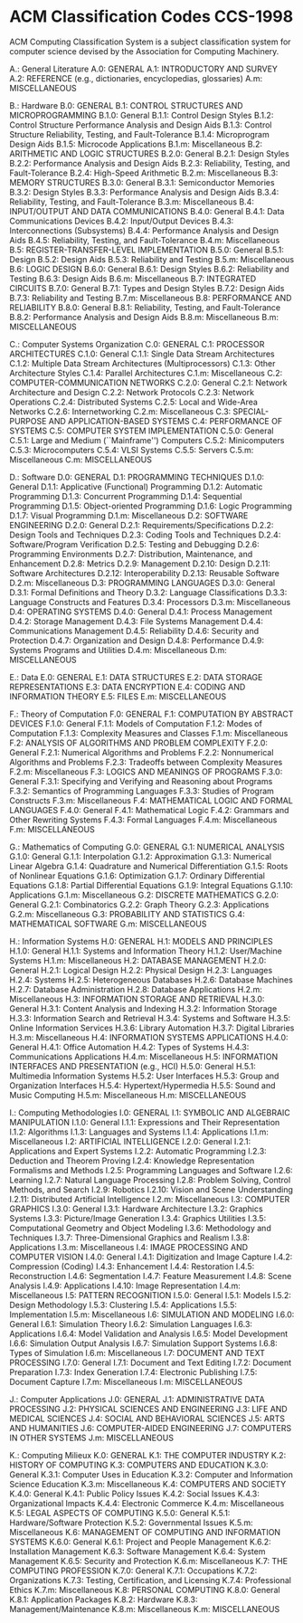 # ACM Classification Codes CCS-1998

ACM Computing Classification System is a subject classification system for 
computer science devised by the Association for Computing Machinery.


A.: General Literature
A.0: GENERAL
A.1: INTRODUCTORY AND SURVEY
A.2: REFERENCE (e.g., dictionaries, encyclopedias, glossaries)
A.m: MISCELLANEOUS

B.: Hardware
B.0: GENERAL
B.1: CONTROL STRUCTURES AND MICROPROGRAMMING
B.1.0: General
B.1.1: Control Design Styles
B.1.2: Control Structure Performance Analysis and Design Aids
B.1.3: Control Structure Reliability, Testing, and Fault-Tolerance
B.1.4: Microprogram Design Aids
B.1.5: Microcode Applications
B.1.m: Miscellaneous
B.2: ARITHMETIC AND LOGIC STRUCTURES
B.2.0: General
B.2.1: Design Styles
B.2.2: Performance Analysis and Design Aids
B.2.3: Reliability, Testing, and Fault-Tolerance
B.2.4: High-Speed Arithmetic
B.2.m: Miscellaneous
B.3: MEMORY STRUCTURES
B.3.0: General
B.3.1: Semiconductor Memories
B.3.2: Design Styles
B.3.3: Performance Analysis and Design Aids
B.3.4: Reliability, Testing, and Fault-Tolerance
B.3.m: Miscellaneous
B.4: INPUT/OUTPUT AND DATA COMMUNICATIONS
B.4.0: General
B.4.1: Data Communications Devices
B.4.2: Input/Output Devices
B.4.3: Interconnections (Subsystems)
B.4.4: Performance Analysis and Design Aids
B.4.5: Reliability, Testing, and Fault-Tolerance
B.4.m: Miscellaneous
B.5: REGISTER-TRANSFER-LEVEL IMPLEMENTATION
B.5.0: General
B.5.1: Design
B.5.2: Design Aids
B.5.3: Reliability and Testing
B.5.m: Miscellaneous
B.6: LOGIC DESIGN
B.6.0: General
B.6.1: Design Styles
B.6.2: Reliability and Testing
B.6.3: Design Aids
B.6.m: Miscellaneous
B.7: INTEGRATED CIRCUITS
B.7.0: General
B.7.1: Types and Design Styles
B.7.2: Design Aids
B.7.3: Reliability and Testing
B.7.m: Miscellaneous
B.8: PERFORMANCE AND RELIABILITY
B.8.0: General
B.8.1: Reliability, Testing, and Fault-Tolerance
B.8.2: Performance Analysis and Design Aids
B.8.m: Miscellaneous
B.m: MISCELLANEOUS

C.: Computer Systems Organization
C.0: GENERAL
C.1: PROCESSOR ARCHITECTURES
C.1.0: General
C.1.1: Single Data Stream Architectures
C.1.2: Multiple Data Stream Architectures (Multiprocessors)
C.1.3: Other Architecture Styles
C.1.4: Parallel Architectures
C.1.m: Miscellaneous
C.2: COMPUTER-COMMUNICATION NETWORKS
C.2.0: General
C.2.1: Network Architecture and Design
C.2.2: Network Protocols
C.2.3: Network Operations
C.2.4: Distributed Systems
C.2.5: Local and Wide-Area Networks
C.2.6: Internetworking
C.2.m: Miscellaneous
C.3: SPECIAL-PURPOSE AND APPLICATION-BASED SYSTEMS
C.4: PERFORMANCE OF SYSTEMS
C.5: COMPUTER SYSTEM IMPLEMENTATION
C.5.0: General
C.5.1: Large and Medium (``Mainframe'') Computers
C.5.2: Minicomputers
C.5.3: Microcomputers
C.5.4: VLSI Systems
C.5.5: Servers
C.5.m: Miscellaneous
C.m: MISCELLANEOUS

D.: Software
D.0: GENERAL
D.1: PROGRAMMING TECHNIQUES
D.1.0: General
D.1.1: Applicative (Functional) Programming
D.1.2: Automatic Programming
D.1.3: Concurrent Programming
D.1.4: Sequential Programming
D.1.5: Object-oriented Programming
D.1.6: Logic Programming
D.1.7: Visual Programming
D.1.m: Miscellaneous
D.2: SOFTWARE ENGINEERING
D.2.0: General
D.2.1: Requirements/Specifications
D.2.2: Design Tools and Techniques
D.2.3: Coding Tools and Techniques
D.2.4: Software/Program Verification
D.2.5: Testing and Debugging
D.2.6: Programming Environments
D.2.7: Distribution, Maintenance, and Enhancement
D.2.8: Metrics
D.2.9: Management
D.2.10: Design
D.2.11: Software Architectures
D.2.12: Interoperability
D.2.13: Reusable Software
D.2.m: Miscellaneous
D.3: PROGRAMMING LANGUAGES
D.3.0: General
D.3.1: Formal Definitions and Theory
D.3.2: Language Classifications
D.3.3: Language Constructs and Features
D.3.4: Processors
D.3.m: Miscellaneous
D.4: OPERATING SYSTEMS
D.4.0: General
D.4.1: Process Management
D.4.2: Storage Management
D.4.3: File Systems Management
D.4.4: Communications Management
D.4.5: Reliability
D.4.6: Security and Protection
D.4.7: Organization and Design
D.4.8: Performance
D.4.9: Systems Programs and Utilities
D.4.m: Miscellaneous
D.m: MISCELLANEOUS

E.: Data
E.0: GENERAL
E.1: DATA STRUCTURES
E.2: DATA STORAGE REPRESENTATIONS
E.3: DATA ENCRYPTION
E.4: CODING AND INFORMATION THEORY
E.5: FILES
E.m: MISCELLANEOUS

F.: Theory of Computation
F.0: GENERAL
F.1: COMPUTATION BY ABSTRACT DEVICES
F.1.0: General
F.1.1: Models of Computation
F.1.2: Modes of Computation
F.1.3: Complexity Measures and Classes
F.1.m: Miscellaneous
F.2: ANALYSIS OF ALGORITHMS AND PROBLEM COMPLEXITY
F.2.0: General
F.2.1: Numerical Algorithms and Problems
F.2.2: Nonnumerical Algorithms and Problems
F.2.3: Tradeoffs between Complexity Measures
F.2.m: Miscellaneous
F.3: LOGICS AND MEANINGS OF PROGRAMS
F.3.0: General
F.3.1: Specifying and Verifying and Reasoning about Programs
F.3.2: Semantics of Programming Languages
F.3.3: Studies of Program Constructs
F.3.m: Miscellaneous
F.4: MATHEMATICAL LOGIC AND FORMAL LANGUAGES
F.4.0: General
F.4.1: Mathematical Logic
F.4.2: Grammars and Other Rewriting Systems
F.4.3: Formal Languages
F.4.m: Miscellaneous
F.m: MISCELLANEOUS

G.: Mathematics of Computing
G.0: GENERAL
G.1: NUMERICAL ANALYSIS
G.1.0: General
G.1.1: Interpolation
G.1.2: Approximation
G.1.3: Numerical Linear Algebra
G.1.4: Quadrature and Numerical Differentiation
G.1.5: Roots of Nonlinear Equations
G.1.6: Optimization
G.1.7: Ordinary Differential Equations
G.1.8: Partial Differential Equations
G.1.9: Integral Equations
G.1.10: Applications
G.1.m: Miscellaneous
G.2: DISCRETE MATHEMATICS
G.2.0: General
G.2.1: Combinatorics
G.2.2: Graph Theory
G.2.3: Applications
G.2.m: Miscellaneous
G.3: PROBABILITY AND STATISTICS
G.4: MATHEMATICAL SOFTWARE
G.m: MISCELLANEOUS

H.: Information Systems
H.0: GENERAL
H.1: MODELS AND PRINCIPLES
H.1.0: General
H.1.1: Systems and Information Theory
H.1.2: User/Machine Systems
H.1.m: Miscellaneous
H.2: DATABASE MANAGEMENT
H.2.0: General
H.2.1: Logical Design
H.2.2: Physical Design
H.2.3: Languages
H.2.4: Systems
H.2.5: Heterogeneous Databases
H.2.6: Database Machines
H.2.7: Database Administration
H.2.8: Database Applications
H.2.m: Miscellaneous
H.3: INFORMATION STORAGE AND RETRIEVAL
H.3.0: General
H.3.1: Content Analysis and Indexing
H.3.2: Information Storage
H.3.3: Information Search and Retrieval
H.3.4: Systems and Software
H.3.5: Online Information Services
H.3.6: Library Automation
H.3.7: Digital Libraries
H.3.m: Miscellaneous
H.4: INFORMATION SYSTEMS APPLICATIONS
H.4.0: General
H.4.1: Office Automation
H.4.2: Types of Systems
H.4.3: Communications Applications
H.4.m: Miscellaneous
H.5: INFORMATION INTERFACES AND PRESENTATION (e.g., HCI)
H.5.0: General
H.5.1: Multimedia Information Systems
H.5.2: User Interfaces
H.5.3: Group and Organization Interfaces
H.5.4: Hypertext/Hypermedia
H.5.5: Sound and Music Computing
H.5.m: Miscellaneous
H.m: MISCELLANEOUS

I.: Computing Methodologies
I.0: GENERAL
I.1: SYMBOLIC AND ALGEBRAIC MANIPULATION
I.1.0: General
I.1.1: Expressions and Their Representation
I.1.2: Algorithms
I.1.3: Languages and Systems
I.1.4: Applications
I.1.m: Miscellaneous
I.2: ARTIFICIAL INTELLIGENCE
I.2.0: General
I.2.1: Applications and Expert Systems
I.2.2: Automatic Programming
I.2.3: Deduction and Theorem Proving
I.2.4: Knowledge Representation Formalisms and Methods
I.2.5: Programming Languages and Software
I.2.6: Learning
I.2.7: Natural Language Processing
I.2.8: Problem Solving, Control Methods, and Search
I.2.9: Robotics
I.2.10: Vision and Scene Understanding
I.2.11: Distributed Artificial Intelligence
I.2.m: Miscellaneous
I.3: COMPUTER GRAPHICS
I.3.0: General
I.3.1: Hardware Architecture
I.3.2: Graphics Systems
I.3.3: Picture/Image Generation
I.3.4: Graphics Utilities
I.3.5: Computational Geometry and Object Modeling
I.3.6: Methodology and Techniques
I.3.7: Three-Dimensional Graphics and Realism
I.3.8: Applications
I.3.m: Miscellaneous
I.4: IMAGE PROCESSING AND COMPUTER VISION
I.4.0: General
I.4.1: Digitization and Image Capture
I.4.2: Compression (Coding)
I.4.3: Enhancement
I.4.4: Restoration
I.4.5: Reconstruction
I.4.6: Segmentation
I.4.7: Feature Measurement
I.4.8: Scene Analysis
I.4.9: Applications
I.4.10: Image Representation
I.4.m: Miscellaneous
I.5: PATTERN RECOGNITION
I.5.0: General
I.5.1: Models
I.5.2: Design Methodology
I.5.3: Clustering
I.5.4: Applications
I.5.5: Implementation
I.5.m: Miscellaneous
I.6: SIMULATION AND MODELING
I.6.0: General
I.6.1: Simulation Theory
I.6.2: Simulation Languages
I.6.3: Applications
I.6.4: Model Validation and Analysis
I.6.5: Model Development
I.6.6: Simulation Output Analysis
I.6.7: Simulation Support Systems
I.6.8: Types of Simulation
I.6.m: Miscellaneous
I.7: DOCUMENT AND TEXT PROCESSING
I.7.0: General
I.7.1: Document and Text Editing
I.7.2: Document Preparation
I.7.3: Index Generation
I.7.4: Electronic Publishing
I.7.5: Document Capture
I.7.m: Miscellaneous
I.m: MISCELLANEOUS

J.: Computer Applications
J.0: GENERAL
J.1: ADMINISTRATIVE DATA PROCESSING
J.2: PHYSICAL SCIENCES AND ENGINEERING
J.3: LIFE AND MEDICAL SCIENCES
J.4: SOCIAL AND BEHAVIORAL SCIENCES
J.5: ARTS AND HUMANITIES
J.6: COMPUTER-AIDED ENGINEERING
J.7: COMPUTERS IN OTHER SYSTEMS
J.m: MISCELLANEOUS

K.: Computing Milieux
K.0: GENERAL
K.1: THE COMPUTER INDUSTRY
K.2: HISTORY OF COMPUTING
K.3: COMPUTERS AND EDUCATION
K.3.0: General
K.3.1: Computer Uses in Education
K.3.2: Computer and Information Science Education
K.3.m: Miscellaneous
K.4: COMPUTERS AND SOCIETY
K.4.0: General
K.4.1: Public Policy Issues
K.4.2: Social Issues
K.4.3: Organizational Impacts
K.4.4: Electronic Commerce
K.4.m: Miscellaneous
K.5: LEGAL ASPECTS OF COMPUTING
K.5.0: General
K.5.1: Hardware/Software Protection
K.5.2: Governmental Issues
K.5.m: Miscellaneous
K.6: MANAGEMENT OF COMPUTING AND INFORMATION SYSTEMS
K.6.0: General
K.6.1: Project and People Management
K.6.2: Installation Management
K.6.3: Software Management
K.6.4: System Management
K.6.5: Security and Protection
K.6.m: Miscellaneous
K.7: THE COMPUTING PROFESSION
K.7.0: General
K.7.1: Occupations
K.7.2: Organizations
K.7.3: Testing, Certification, and Licensing
K.7.4: Professional Ethics
K.7.m: Miscellaneous
K.8: PERSONAL COMPUTING
K.8.0: General
K.8.1: Application Packages
K.8.2: Hardware
K.8.3: Management/Maintenance
K.8.m: Miscellaneous
K.m: MISCELLANEOUS
